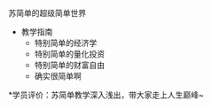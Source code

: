 苏简单的超级简单世界
* 教学指南
    * 特别简单的经济学
    * 特别简单的量化投资
    * 特别简单的财富自由
    * 确实很简单啊
    
*学员评价：苏简单教学深入浅出，带大家走上人生巅峰~
